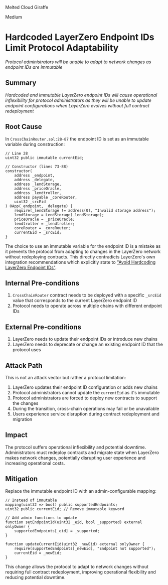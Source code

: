 Melted Cloud Giraffe

Medium

# Hardcoded LayerZero Endpoint IDs Limit Protocol Adaptability


*Protocol administrators will be unable to adapt to network changes as endpoint IDs are immutable*

## Summary

*Hardcoded and immutable LayerZero endpoint IDs will cause operational inflexibility for protocol administrators as they will be unable to update endpoint configurations when LayerZero evolves without full contract redeployment*

## Root Cause

In `CrossChainRouter.sol:28-87` the endpoint ID is set as an immutable variable during construction:

```solidity
// Line 28
uint32 public immutable currentEid;

// Constructor (lines 73-88)
constructor(
    address _endpoint,
    address _delegate,
    address _lendStorage,
    address _priceOracle,
    address _lendtroller,
    address payable _coreRouter,
    uint32 _srcEid
) OApp(_endpoint, _delegate) {
    require(_lendStorage != address(0), "Invalid storage address");
    lendStorage = LendStorage(_lendStorage);
    priceOracle = _priceOracle;
    lendtroller = _lendtroller;
    coreRouter = _coreRouter;
    currentEid = _srcEid;
}
```

The choice to use an immutable variable for the endpoint ID is a mistake as it prevents the protocol from adapting to changes in the LayerZero network without redeploying contracts. This directly contradicts LayerZero's own integration recommendations which explicitly state to ["Avoid Hardcoding LayerZero Endpoint IDs"](https://docs.layerzero.network/v2/developers/evm/technical-reference/integration-checklist#avoid-hardcoding-layerzero-endpoint-ids).

## Internal Pre-conditions

1. `CrossChainRouter` contract needs to be deployed with a specific `_srcEid` value that corresponds to the current LayerZero endpoint ID
2. Protocol needs to operate across multiple chains with different endpoint IDs

## External Pre-conditions

1. LayerZero needs to update their endpoint IDs or introduce new chains
2. LayerZero needs to deprecate or change an existing endpoint ID that the protocol uses

## Attack Path

This is not an attack vector but rather a protocol limitation:

1. LayerZero updates their endpoint ID configuration or adds new chains
2. Protocol administrators cannot update the `currentEid` as it's immutable
3. Protocol administrators are forced to deploy new contracts to support the changes
4. During the transition, cross-chain operations may fail or be unavailable
5. Users experience service disruption during contract redeployment and migration

## Impact

The protocol suffers operational inflexibility and potential downtime. Administrators must redeploy contracts and migrate state when LayerZero makes network changes, potentially disrupting user experience and increasing operational costs.

## Mitigation

Replace the immutable endpoint ID with an admin-configurable mapping:

```solidity
// Instead of immutable
mapping(uint32 => bool) public supportedEndpoints;
uint32 public currentEid; // Remove immutable keyword

// Add admin functions to update
function setEndpointId(uint32 _eid, bool _supported) external onlyOwner {
    supportedEndpoints[_eid] = _supported;
}

function updateCurrentEid(uint32 _newEid) external onlyOwner {
    require(supportedEndpoints[_newEid], "Endpoint not supported");
    currentEid = _newEid;
}
```

This change allows the protocol to adapt to network changes without requiring full contract redeployment, improving operational flexibility and reducing potential downtime.
